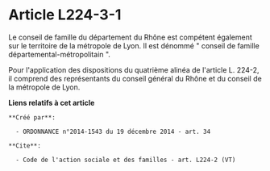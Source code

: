 # Article L224-3-1

Le conseil de famille du département du Rhône est compétent également sur le territoire de la métropole de Lyon. Il est
dénommé " conseil de famille départemental-métropolitain ". 

Pour l'application des dispositions du quatrième alinéa de l'article L. 224-2, il comprend des représentants du conseil
général du Rhône et du conseil de la métropole de Lyon.

**Liens relatifs à cet article**

	**Créé par**:

	  - ORDONNANCE n°2014-1543 du 19 décembre 2014 - art. 34

	**Cite**:

	  - Code de l'action sociale et des familles - art. L224-2 (VT)
